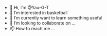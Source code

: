- 👋 Hi, I’m @Yao-G-T
- 👀 I’m interested in basketball
- 🌱 I’m currently want to learn something useful 
- 💞️ I’m looking to collaborate on ...
- 📫 How to reach me ...

<!---
Yao-G-T/Yao-G-T is a ✨ special ✨ repository because its `README.md` (this file) appears on your GitHub profile.
You can click the Preview link to take a look at your changes.
--->
